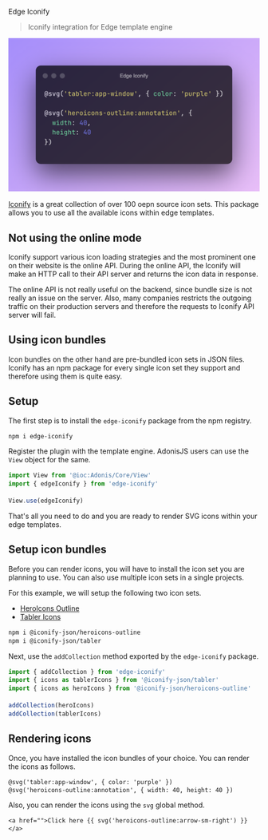 Edge Iconify

> Iconify integration for Edge template engine

![](./edge_iconify.png)

[Iconify](https://icon-sets.iconify.design/) is a great collection of over 100 oepn source icon sets. This package allows you to use all the available icons within edge templates.

## Not using the online mode

Iconify support various icon loading strategies and the most prominent one on their website is the online API. During the online API, the Iconify will make an HTTP call to their API server and returns the icon data in response.

The online API is not really useful on the backend, since bundle size is not really an issue on the server. Also, many companies restricts the outgoing traffic on their production servers and therefore the requests to Iconify API server will fail.

## Using icon bundles

Icon bundles on the other hand are pre-bundled icon sets in JSON files. Iconify has an npm package for every single icon set they support and therefore using them is quite easy.

## Setup

The first step is to install the `edge-iconify` package from the npm registry.

```sh
npm i edge-iconify
```

Register the plugin with the template engine. AdonisJS users can use the `View` object for the same.

```ts
import View from '@ioc:Adonis/Core/View'
import { edgeIconify } from 'edge-iconify'

View.use(edgeIconify)
```

That's all you need to do and you are ready to render SVG icons within your edge templates.

## Setup icon bundles

Before you can render icons, you will have to install the icon set you are planning to use. You can also use multiple icon sets in a single projects.

For this example, we will setup the following two icon sets.

- [HeroIcons Outline](https://icon-sets.iconify.design/heroicons-outline/)
- [Tabler Icons](https://icon-sets.iconify.design/tabler/)

```sh
npm i @iconify-json/heroicons-outline
npm i @iconify-json/tabler
```

Next, use the `addCollection` method exported by the `edge-iconify` package.

```ts
import { addCollection } from 'edge-iconify'
import { icons as tablerIcons } from '@iconify-json/tabler'
import { icons as heroIcons } from '@iconify-json/heroicons-outline'

addCollection(heroIcons)
addCollection(tablerIcons)
```

## Rendering icons

Once, you have installed the icon bundles of your choice. You can render the icons as follows.

```edge
@svg('tabler:app-window', { color: 'purple' })
@svg('heroicons-outline:annotation', { width: 40, height: 40 })
```

Also, you can render the icons using the `svg` global method.

```edge
<a href="">Click here {{ svg('heroicons-outline:arrow-sm-right') }}</a>
```
